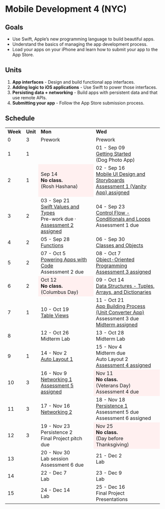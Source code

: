 # Mobile Development 4 (NYC)


## Goals

* Use Swift, Apple’s new programming language to build beautiful apps.
* Understand the basics of managing the app development process.
* Load your apps on your iPhone and learn how to submit your app to the App Store.


## Units

1. **App interfaces** - Design and build functional app interfaces.
2. **Adding logic to iOS applications** - Use Swift to power those interfaces.
3. **Persisting data + networking** - Build apps with persistent data and that use remote APIs.
4. **Submitting your app** - Follow the App Store submission process.


## Schedule

<table>
  <tr>
    <td><strong>Week</strong></td>
    <td><strong>Unit</strong></td>
    <td><strong>Mon</strong></td>
    <td><strong>Wed</strong></td>
  </tr>
  <tr>
    <td>0</td>
    <td>3</td>
    <td>Prework</td>
    <td>Prework</td>
  </tr>
  <tr>
    <td>1</td>
    <td>1</td>
    <td></td>
    <td>01 - Sep 09<br>
<a href="https://github.com/ga-students/MOB-NYC-4/tree/master/Sessions/01">Getting Started</a><br>
(Dog Photo App)</td>
  </tr>
  <tr>
    <td>2</td>
    <td>1</td>
    <td style="background-color:#fff0f0">Sep 14<br><strong>No class.</strong><br>(Rosh Hashana)</td>
    <td>02 - Sep 16<br>
<a href="https://github.com/ga-students/MOB-NYC-4/tree/master/Sessions/02">Mobile UI Design and Storyboards</a><br>
<a href="https://github.com/ga-students/MOB-NYC-4/tree/master/Assessments/Assessment%201">Assessment 1 (Vanity App) assigned</a></td>
  </tr>
  <tr>
    <td>3</td>
    <td>2</td>
    <td>03 - Sep 21<br>
<a href="https://github.com/ga-students/MOB-NYC-4/tree/master/Sessions/03">Swift Values and Types</a><br>
Pre-work due · <a href="https://github.com/ga-students/MOB-NYC-4/tree/master/Assessments/Assessment%202">Assessment 2 assigned</a></td>
    <td>04 - Sep 23<br>
<a href="https://github.com/ga-students/MOB-NYC-4/tree/master/Sessions/04">Control Flow - Conditionals and Loops</a><br>
Assessment 1 due</td>
  </tr>
  <tr>
    <td>4</td>
    <td>2</td>
    <td>05 - Sep 28<br>
<a href="https://github.com/ga-students/MOB-NYC-4/tree/master/Sessions/05">Functions</a></td>
    <td>
      06 - Sep 30<br>
      <a href="https://github.com/ga-students/MOB-NYC-4/tree/master/Sessions/06">Classes and Objects</a>
    </td>
  </tr>
  <tr>
    <td>5</td>
    <td>2</td>
    <td>07 - Oct 5<br>
      <a href="https://github.com/ga-students/MOB-NYC-4/tree/master/Sessions/07">Powering Apps with Code</a><br>
      Assessment 2 due
    </td>
    <td>08 - Oct 7<br>
      <a href="https://github.com/ga-students/MOB-NYC-4/tree/master/Sessions/08">Object-Oriented Programming</a><br>
      <a href="https://github.com/ga-students/MOB-NYC-4/tree/master/Assessments/Assessment%203">Assessment 3 assigned</a>
    </td>
  </tr>
  <tr>
    <td>6</td>
    <td>2</td>
    <td style="background-color:#fff0f0">
      Oct 12<br>
      <strong>No class.</strong><br>(Columbus Day)
    </td>
    <td>
      09 - Oct 14<br>
      <a href="https://github.com/ga-students/MOB-NYC-4/tree/master/Sessions/09">Data Structures - Tuples, Arrays, and Dictionaries</a>
    </td>
  </tr>
  <tr>
    <td>7</td>
    <td>1</td>
    <td>
      10 - Oct 19<br>
      <a href="https://github.com/ga-students/MOB-NYC-4/tree/master/Sessions/10">Table Views</a>
    </td>
    <td>
      11 - Oct 21<br>
      <a href="https://github.com/ga-students/MOB-NYC-4/tree/master/Sessions/11">App Building Process<br>
      (Unit Converter App)</a><br>
      Assessment 3 due<br>
      <a href="https://github.com/ga-students/MOB-NYC-4/tree/master/Projects/Midterm">Midterm assigned</a>
    </td>
  </tr>

  <tr>
    <td>8</td>
    <td></td>
    <td>
      12 - Oct 26<br>
      Midterm Lab
    </td>
    <td>
      13 - Oct 28<br>
      Midterm Lab
    </td>
  </tr>

  <tr>
    <td>9</td>
    <td>1</td>
    <td>
      14 - Nov 2<br>
      <a href="https://github.com/ga-students/MOB-NYC-4/tree/master/Sessions/14">Auto Layout 1</a>
    </td>
    <td>
      15 - Nov 4<br>
      Midterm due<br>
      Auto Layout 2<br>
      <a href="https://github.com/ga-students/MOB-NYC-4/tree/master/Assessments/Assessment%204">Assessment 4 assigned</a>
    </td>
  </tr>

  <tr>
    <td>10</td>
    <td>3</td>
    <td>
      16 - Nov 9<br>
      <a href="https://github.com/ga-students/MOB-NYC-4/tree/master/Sessions/16">Networking 1</a><br>
      <a href="https://github.com/ga-students/MOB-NYC-4/tree/master/Assessments/Assessment%205">Assessment 5 assigned</a>
    </td>
    <td style="background-color:#fff0f0">
      Nov 11<br>
      <strong>No class.</strong><br>
      (Veterans Day)<br>
      Assessment 4 due
    </td>
  </tr>

  <tr>
    <td>11</td>
    <td>3</td>
    <td>
      17 - Nov 16<br>
      <a href="https://github.com/ga-students/MOB-NYC-4/tree/master/Sessions/17">Networking 2</a>
    </td>
    <td>
      18 - Nov 18<br>
      <a href="https://github.com/ga-students/MOB-NYC-4/tree/master/Sessions/18">Persistence 1</a><br>
      Assessment 5 due<br>
      Assessment 6 assigned
    </td>
  </tr>

  <tr>
    <td>12</td>
    <td>3</td>
    <td>
      19 - Nov 23<br>
      Persistence 2<br>
      Final Project pitch due
    </td>
    <td style="background-color:#fff0f0">
      Nov 25<br>
      <strong>No class.</strong><br>
      (Day before Thanksgiving)
    </td>
  </tr>

  <tr>
    <td>13</td>
    <td></td>
    <td>
      20 - Nov 30<br>
      Lab session<br>
      Assessment 6 due
    </td>
    <td>21 - Dec 2<br>
Lab</td>
  </tr>
  <tr>
    <td>14</td>
    <td></td>
    <td>22 - Dec 7<br>
Lab</td>
    <td>23 - Dec 9<br>
Lab</td>
  </tr>
  <tr>
    <td>15</td>
    <td></td>
    <td>24 - Dec 14<br>
Lab</td>
    <td>25 - Dec 16<br>
Final Project Presentations</td>
  </tr>
</table>
